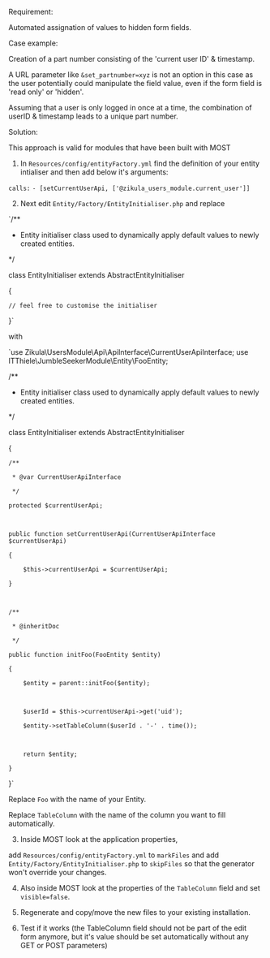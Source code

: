 Requirement:

Automated assignation of values to hidden form fields.

Case example:

Creation of a part number consisting of the 'current user ID' & timestamp.

A URL parameter like `&set_partnumber=xyz` is not an option in this case as the user potentially could manipulate the field value, even if the form field is 'read only' or 'hidden'.

Assuming that a user is only logged in once at a time, the combination of userID & timestamp leads to a unique part number.

Solution:

This approach is valid for modules that have been built with MOST

1. In `Resources/config/entityFactory.yml` find the definition of your entity intialiser and then add below it's arguments:

`calls:`
`- [setCurrentUserApi, ['@zikula_users_module.current_user']]`


2. Next edit `Entity/Factory/EntityInitialiser.php` and replace

`/**

 * Entity initialiser class used to dynamically apply default values to newly created entities.

 */

class EntityInitialiser extends AbstractEntityInitialiser

{

    // feel free to customise the initialiser

}`

with

`use Zikula\UsersModule\Api\ApiInterface\CurrentUserApiInterface;
use ITThiele\JumbleSeekerModule\Entity\FooEntity;


/**

 * Entity initialiser class used to dynamically apply default values to newly created entities.

 */

class EntityInitialiser extends AbstractEntityInitialiser

{

    /**

     * @var CurrentUserApiInterface

     */

    protected $currentUserApi;



    public function setCurrentUserApi(CurrentUserApiInterface $currentUserApi)

    {

        $this->currentUserApi = $currentUserApi;

    }



    /**

     * @inheritDoc

     */

    public function initFoo(FooEntity $entity)

    {

        $entity = parent::initFoo($entity);



        $userId = $this->currentUserApi->get('uid');

        $entity->setTableColumn($userId . '-' . time());



        return $entity;

    }

}`

Replace `Foo` with the name of your Entity.

Replace `TableColumn` with the name of the column you want to fill automatically.

3. Inside MOST look at the application properties,

add `Resources/config/entityFactory.yml` to `markFiles` and
add `Entity/Factory/EntityInitialiser.php` to `skipFiles`
so that the generator won't override your changes.

4. Also inside MOST look at the properties of the `TableColumn` field and set `visible=false`.

5. Regenerate and copy/move the new files to your existing installation.

6. Test if it works (the TableColumn field should not be part of the edit form anymore, but it's value should be set automatically without any GET or POST parameters)
